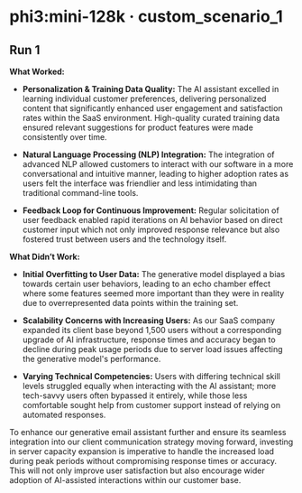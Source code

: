 # phi3:mini-128k · custom_scenario_1

## Run 1

**What Worked:**

- **Personalization & Training Data Quality:** The AI assistant excelled in learning individual customer preferences, delivering personalized content that significantly enhanced user engagement and satisfaction rates within the SaaS environment. High-quality curated training data ensured relevant suggestions for product features were made consistently over time.

- **Natural Language Processing (NLP) Integration:** The integration of advanced NLP allowed customers to interact with our software in a more conversational and intuitive manner, leading to higher adoption rates as users felt the interface was friendlier and less intimidating than traditional command-line tools.

- **Feedback Loop for Continuous Improvement:** Regular solicitation of user feedback enabled rapid iterations on AI behavior based on direct customer input which not only improved response relevance but also fostered trust between users and the technology itself.


**What Didn’t Work:**

- **Initial Overfitting to User Data:** The generative model displayed a bias towards certain user behaviors, leading to an echo chamber effect where some features seemed more important than they were in reality due to overrepresented data points within the training set.

- **Scalability Concerns with Increasing Users:** As our SaaS company expanded its client base beyond 1,500 users without a corresponding upgrade of AI infrastructure, response times and accuracy began to decline during peak usage periods due to server load issues affecting the generative model's performance.

- **Varying Technical Competencies:** Users with differing technical skill levels struggled equally when interacting with the AI assistant; more tech-savvy users often bypassed it entirely, while those less comfortable sought help from customer support instead of relying on automated responses.


To enhance our generative email assistant further and ensure its seamless integration into our client communication strategy moving forward, investing in server capacity expansion is imperative to handle the increased load during peak periods without compromising response times or accuracy. This will not only improve user satisfaction but also encourage wider adoption of AI-assisted interactions within our customer base.

